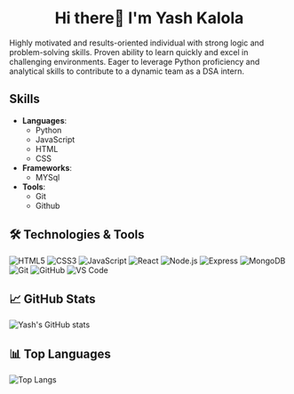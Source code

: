 <h1 align="center"> Hi there👋 I'm Yash Kalola </h2>

Highly motivated and results-oriented individual with strong logic and
problem-solving skills. Proven ability to learn quickly and excel in
challenging environments. Eager to leverage Python proficiency and
analytical skills to contribute to a dynamic team as a DSA intern.

## Skills
- **Languages**:
  - Python
  - JavaScript
  - HTML
  - CSS
- **Frameworks**:
  - MYSql
- **Tools**:
  - Git
  - Github

<h2>🛠️ Technologies & Tools</h2>
  <div class="tech-icons">
    <img src="https://img.shields.io/badge/-HTML5-E34F26?logo=html5&logoColor=white&style=flat" alt="HTML5">
    <img src="https://img.shields.io/badge/-CSS3-1572B6?logo=css3&logoColor=white&style=flat" alt="CSS3">
    <img src="https://img.shields.io/badge/-JavaScript-F7DF1E?logo=javascript&logoColor=black&style=flat" alt="JavaScript">
    <img src="https://img.shields.io/badge/-React-61DAFB?logo=react&logoColor=black&style=flat" alt="React">
    <img src="https://img.shields.io/badge/-Node.js-339933?logo=node.js&logoColor=white&style=flat" alt="Node.js">
    <img src="https://img.shields.io/badge/-Express-000000?logo=express&logoColor=white&style=flat" alt="Express">
    <img src="https://img.shields.io/badge/-MongoDB-47A248?logo=mongodb&logoColor=white&style=flat" alt="MongoDB">
    <img src="https://img.shields.io/badge/-Git-F05032?logo=git&logoColor=white&style=flat" alt="Git">
    <img src="https://img.shields.io/badge/-GitHub-181717?logo=github&logoColor=white&style=flat" alt="GitHub">
    <img src="https://img.shields.io/badge/-VS%20Code-007ACC?logo=visual-studio-code&logoColor=white&style=flat" alt="VS Code">
  </div>

  <h2>📈 GitHub Stats</h2>
    <div>
      <img src="https://github-readme-stats.vercel.app/api?username=your-github-username&show_icons=true&theme=radical" alt="Yash's GitHub stats">
    </div>

  <h2>📊 Top Languages</h2>
    <div>
      <img src="https://github-readme-stats.vercel.app/api/top-langs/?username=your-github-username&layout=compact&theme=radical" alt="Top Langs">
    </div>

